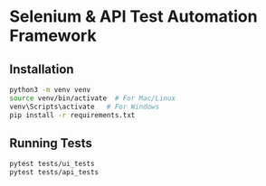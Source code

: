 # Selenium & API Test Automation Framework

## Installation
```sh
python3 -m venv venv
source venv/bin/activate  # For Mac/Linux
venv\Scripts\activate   # For Windows
pip install -r requirements.txt
```

## Running Tests
```sh
pytest tests/ui_tests
pytest tests/api_tests
```
